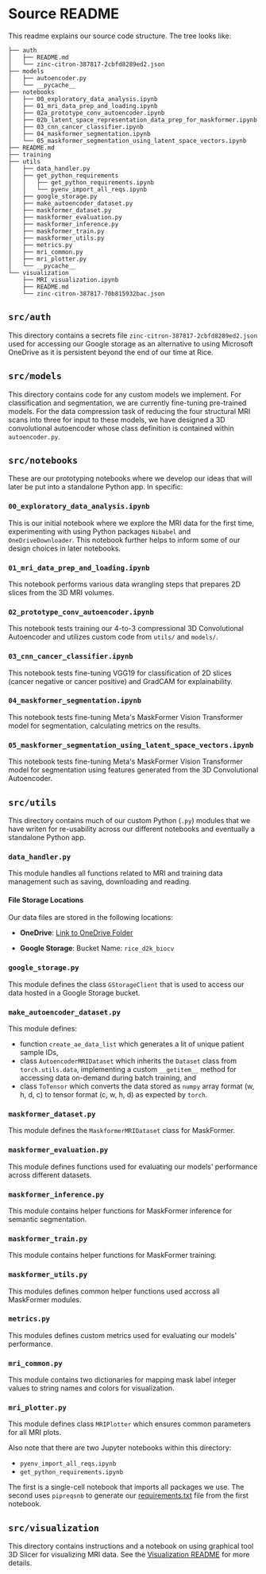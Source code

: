 # Source README

This readme explains our source code structure. The tree looks like:

```
├── auth
│   ├── README.md
│   └── zinc-citron-387817-2cbfd8289ed2.json
├── models
│   ├── autoencoder.py
│   └── __pycache__
├── notebooks
│   ├── 00_exploratory_data_analysis.ipynb
│   ├── 01_mri_data_prep_and_loading.ipynb
│   ├── 02a_prototype_conv_autoencoder.ipynb
│   ├── 02b_latent_space_representation_data_prep_for_maskformer.ipynb
│   ├── 03_cnn_cancer_classifier.ipynb
│   ├── 04_maskformer_segmentation.ipynb
│   └── 05_maskformer_segmentation_using_latent_space_vectors.ipynb
├── README.md
├── training
├── utils
│   ├── data_handler.py
│   ├── get_python_requirements
│   │   ├── get_python_requirements.ipynb
│   │   └── pyenv_import_all_reqs.ipynb
│   ├── google_storage.py
│   ├── make_autoencoder_dataset.py
│   ├── maskformer_dataset.py
│   ├── maskformer_evaluation.py
│   ├── maskformer_inference.py
│   ├── maskformer_train.py
│   ├── maskformer_utils.py
│   ├── metrics.py
│   ├── mri_common.py
│   ├── mri_plotter.py
│   └── __pycache__
└── visualization
    ├── MRI_visualization.ipynb
    ├── README.md
    └── zinc-citron-387817-70b815932bac.json
```

## `src/auth`

This directory contains a secrets file `zinc-citron-387817-2cbfd8289ed2.json` used for accessing our Google storage as an alternative to using Microsoft OneDrive as it is persistent beyond the end of our time at Rice.

## `src/models`

This directory contains code for any custom models we implement. For classification and segmentation, we are currently fine-tuning  pre-trained models. For the data compression task of reducing the four structural MRI scans into three for input to these models, we have designed a 3D convolutional autoencoder whose class definition is contained within `autoencoder.py`.

## `src/notebooks`

These are our prototyping notebooks where we develop our ideas that will later be put into a standalone Python app. In specific:

### `00_exploratory_data_analysis.ipynb` 

This is our initial notebook where we explore the MRI data for the first time, experimenting with using Python packages `Nibabel` and `OneDriveDownloader`. This notebook further helps to inform some of our design choices in later notebooks.

### `01_mri_data_prep_and_loading.ipynb`

This notebook performs various data wrangling steps that prepares 2D slices from the 3D MRI volumes.

### `02_prototype_conv_autoencoder.ipynb`

This notebook tests training our 4-to-3 compressional 3D Convolutional Autoencoder and utilizes custom code from `utils/` and `models/`.

### `03_cnn_cancer_classifier.ipynb`

This notebook tests fine-tuning VGG19 for classification of 2D slices (cancer negative or cancer positive) and GradCAM for explainability.

### `04_maskformer_segmentation.ipynb`

This notebook tests fine-tuning Meta's MaskFormer Vision Transformer model for segmentation, calculating metrics on the results.

### `05_maskformer_segmentation_using_latent_space_vectors.ipynb`

This notebook tests fine-tuning Meta's MaskFormer Vision Transformer model for segmentation using features generated from the 3D Convolutional Autoencoder.

## `src/utils`

This directory contains much of our custom Python (`.py`) modules that we have writen for re-usability across our different notebooks and eventually a standalone Python app.

### `data_handler.py`

This module handles all functions related to MRI and training data management such as saving, downloading and reading.

#### File Storage Locations

Our data files are stored in the following locations:

- **OneDrive**: [Link to OneDrive Folder](https://rice-my.sharepoint.com/:f:/r/personal/hl9_rice_edu/Documents/capstone%20project/GBM%20dataset/final_dataset?csf=1&web=1&e=GaE0He)
  
- **Google Storage**: Bucket Name: `rice_d2k_biocv`

### `google_storage.py`

This module defines the class `GStorageClient` that is used to access our data hosted in a Google Storage bucket.

### `make_autoencoder_dataset.py`

This module defines:

* function `create_ae_data_list` which generates a lit of unique patient sample IDs,
* class `AutoencoderMRIDataset` which inherits the `Dataset` class from `torch.utils.data`, implementing a custom `__getitem__` method for accessing data on-demand during batch training, and
* class `ToTensor` which converts the data stored as `numpy` array format (w, h, d, c) to tensor format (c, w, h, d) as expected by `torch`.
  
### `maskformer_dataset.py`

This module defines the `MaskformerMRIDataset` class for MaskFormer.

### `maskformer_evaluation.py`

This module defines functions used for evaluating our models' performance across different datasets.

### `maskformer_inference.py`

This module contains helper functions for MaskFormer inference for semantic segmentation.

### `maskformer_train.py`

This module contains helper functions for MaskFormer training.

### `maskformer_utils.py`

This modules defines common helper functions used accross all MaskFormer modules.

### `metrics.py`

This modules defines custom metrics used for evaluating our models' performance.

### `mri_common.py`

This module contains two dictionaries for mapping mask label integer values to string names and colors for visualization.

### `mri_plotter.py`

This module defines class `MRIPlotter` which ensures common parameters for all MRI plots.

Also note that there are two Jupyter notebooks within this directory:

* `pyenv_import_all_reqs.ipynb`
* `get_python_requirements.ipynb`

The first is a single-cell notebook that imports all packages we use. The second uses `pipreqsnb` to generate our [requirements.txt](../requirements.txt) file from the first notebook.

## `src/visualization`

This directory contains instructions and a notebook on using graphical tool 3D Slicer for visualizing MRI data. See the [Visualization README](visualization/README.md) for more details.




